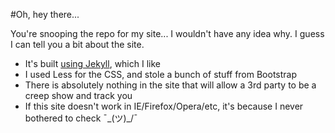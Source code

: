 #Oh, hey there...

You're snooping the repo for my site... I wouldn't have any idea why. I guess I can tell you a bit about the site.

* It's built [using Jekyll](http://jekyllrb.com), which I like
* I used Less for the CSS, and stole a bunch of stuff from Bootstrap
* There is absolutely nothing in the site that will allow a 3rd party to be a creep show and track you
* If this site doesn't work in IE/Firefox/Opera/etc, it's because I never bothered to check ¯\_(ツ)_/¯